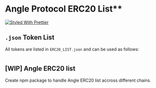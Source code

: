 # Angle Protocol ERC20 List**

[![Styled With Prettier](https://img.shields.io/badge/code_style-prettier-ff69b4.svg)](https://prettier.io/)

## `.json` Token List

All tokens are listed in `ERC20_LIST.json` and can be used as follows: 

```
```

## [WIP] Angle ERC20 list
Create npm package to handle Angle ERC20 list accross different chains.
